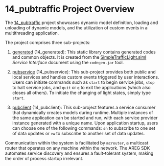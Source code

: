 # 14_pubtraffic Project Overview

The [14_pubtraffic](https://github.com/aregtech/areg-sdk/tree/master/examples/14_pubtraffic) project showcases dynamic model definition, loading and unloading of dynamic models, and the utilization of custom events in a multithreading application.

The project comprises three sub-projects:

1. [generated](https://github.com/aregtech/areg-sdk/tree/master/examples/14_pubtraffic/generated) (14_generated): This static library contains generated codes and common objects. It is created from the [SimpleTrafficLight.siml](https://github.com/aregtech/areg-sdk/blob/master/examples/14_pubtraffic/res/SimpleTrafficLight.siml) *Service Interface* document using the `codegen.jar` tool.

2. [pubservice](https://github.com/aregtech/areg-sdk/tree/master/examples/14_pubtraffic/pubservice) (14_pubservice): This sub-project provides both public and local services and handles custom events triggered by user interactions. Users can initiate commands such as `start` to begin service jobs, `stop` to halt service jobs, and `quit` or `q` to exit the applications (which also closes all others). To initiate the changing of light states, simply type `start`.

3. [pubclient](https://github.com/aregtech/areg-sdk/tree/master/examples/14_pubtraffic/pubclient) (14_pubclient): This sub-project features a service consumer that dynamically creates models during runtime. Multiple instances of the same application can be started and run, with each service provider instance generated with a unique name. Upon application startup, users can choose one of the following commands: `sn` to subscribe to one set of data updates or `ew` to subscribe to another set of data updates.

Communication within the system is facilitated by `mcrouter`, a multicast router that operates on any machine within the network. The AREG SDK automates service discovery and ensures a fault-tolerant system, making the order of process startup irrelevant.
